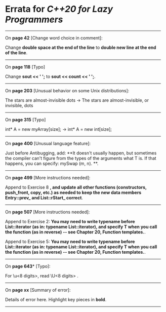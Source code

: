# Errata for *C++20 for Lazy Programmers*

***

On **page 42** [Change word choice in comment]:
 
Change **double space at the end of the line** to **double new line at the end of the line**.

***

On **page 118** [Typo]

Change **sout << ' ';** to **sout << count << ' ';**.

***

On **page 203** [Unusual behavior on some Unix distributions]:
 
The stars are almost-invisible dots ->
The stars are almost-invisible, or invisible, dots

***

On **page 315** [Typo]

int* A = new myArray[size]; -> int* A = new int[size];

***

On **page 400** [Unusual language feature]:
 
Just before Antibugging, add: **It doesn't usually happen, but sometimes the compiler can't figure from the types of the arguments what T is. If that happens, you can specify: mySwap<float> (m, n). **.

***

On **page 499** [More instructions needed]:
 
Append to Exercise 8 **, and update all other functions (constructors, push_front, copy, etc.) as needed to keep the new data members Entry::prev_ and List::rStart_ correct**.

***

On **page 507** [More instructions needed]:
 
Append to Exercise 2: **You may need to write typename before List<T>::iterator (as in: typename List<T>::iterator), and specify T when you call the function (as in reverse<int>) -- see Chapter 20, Function templates.**.
 
Append to Exercise 5: **You may need to write typename before List<T>::iterator (as in: typename List<T>::iterator), and specify T when you call the function (as in reverse<int>) -- see Chapter 20, Function templates.**.
 
***
 
 On **page 643*** [Typo]:

For \u<8 digits>, read \U<8 digits> .

***

On **page xx** [Summary of error]:
 
Details of error here. Highlight key pieces in **bold**.

***
